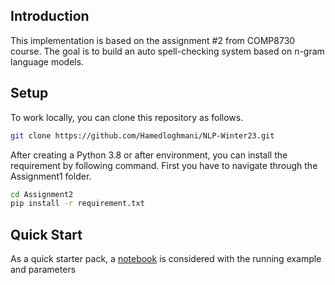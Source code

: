 ## Introduction
This implementation is based on the assignment #2 from COMP8730 course. The goal is to build an auto spell-checking system based on n-gram language models.

## Setup
To work locally, you can clone this repository as follows.
```bash
git clone https://github.com/Hamedloghmani/NLP-Winter23.git
```
After creating a Python 3.8 or after environment, you can install the requirement by following command. First you have to navigate through the Assignment1 folder.
```bash
cd Assignment2
pip install -r requirement.txt
```

## Quick Start
As a quick starter pack, a [notebook](https://github.com/Hamedloghmani/NLP-Winter23/blob/main/Assignment2/src/Assign2_Quickstart.ipynb)  is considered with the running example and parameters
